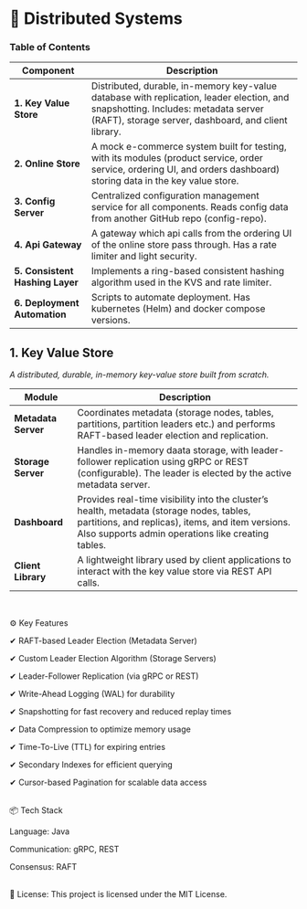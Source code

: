 # 📖 Distributed Systems
### Table of Contents


| Component                             | Description                                                                                                                                                                   |
| ---------------------------------- | ----------------------------------------------------------------------------------------------------------------------------------------------------------------------------- |
| **1. Key Value Store** | Distributed, durable, in-memory key-value database with replication, leader election, and snapshotting. Includes: metadata server (RAFT), storage server, dashboard, and client library. |
| **2. Online Store**                | A mock e-commerce system built for testing, with its modules (product service, order service, ordering UI, and orders dashboard) storing data in the key value store.                        |
| **3. Config Server**        | Centralized configuration management service for all components. Reads config data from another GitHub repo (config-repo).                               |
| **4. Api Gateway**        | A gateway which api calls from the ordering UI of the online store pass through. Has a rate limiter and light security.                                           |
| **5. Consistent Hashing Layer**    | Implements a ring-based consistent hashing algorithm used in the KVS and rate limiter.                                                                 |
| **6. Deployment Automation**       | Scripts to automate deployment. Has kubernetes (Helm) and docker compose versions.                                                 |



## **1. Key Value Store**
*A distributed, durable, in-memory key-value store built from scratch.*


| Module            | Description                                                                                                                                                                             |
| ------------------- | --------------------------------------------------------------------------------------------------------------------------------------------------------------------------------------- |
| **Metadata Server** | Coordinates metadata (storage nodes, tables, partitions, partition leaders etc.) and performs RAFT-based leader election and replication.                                                                                                           |
| **Storage Server**  | Handles in-memory daata storage, with leader-follower replication using gRPC or REST (configurable). The leader is elected by the active metadata server.                                                                                |
| **Dashboard**       | Provides real-time visibility into the cluster’s health, metadata (storage nodes, tables, partitions, and replicas), items, and item versions. Also supports admin operations like creating tables. |
| **Client Library**  | A lightweight library used by client applications to interact with the key value store via REST API calls.                                                                                                                        |

<br/>

⚙️ Key Features

✔ RAFT-based Leader Election (Metadata Server)

✔ Custom Leader Election Algorithm (Storage Servers)

✔ Leader-Follower Replication (via gRPC or REST)

✔ Write-Ahead Logging (WAL) for durability

✔ Snapshotting for fast recovery and reduced replay times

✔ Data Compression to optimize memory usage

✔ Time-To-Live (TTL) for expiring entries

✔ Secondary Indexes for efficient querying

✔ Cursor-based Pagination for scalable data access


<br>
📦 Tech Stack

Language:    Java

Communication: gRPC, REST

Consensus: RAFT


<br/>
📄 License: This project is licensed under the MIT License.
